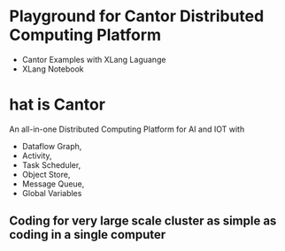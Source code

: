 # Playground for Cantor Distributed Computing Platform
- Cantor Examples with XLang Laguange  
- XLang Notebook
  
# hat is Cantor  
An all-in-one Distributed Computing Platform for AI and IOT with  
- Dataflow Graph,  
- Activity,  
- Task Scheduler,  
- Object Store,  
- Message Queue,  
- Global Variables   
## Coding for very large scale cluster as simple as coding in a single computer 

